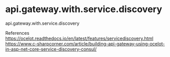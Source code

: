 # api.gateway.with.service.discovery
api.gateway.with.service.discovery

References
https://ocelot.readthedocs.io/en/latest/features/servicediscovery.html
https://www.c-sharpcorner.com/article/building-api-gateway-using-ocelot-in-asp-net-core-service-discovery-consul/
